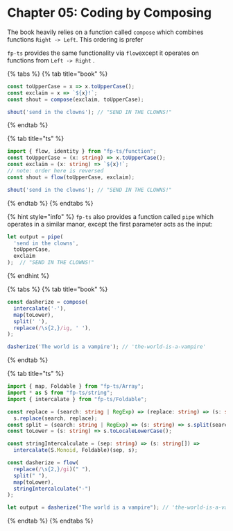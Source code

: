 # Chapter 05: Coding by Composing

The book heavily relies on a function called `compose` which combines functions `Right -> Left`.  This ordering is prefer  
  
`fp-ts` provides the same functionality via `flow`except it operates on functions from `Left -> Right` . 

{% tabs %}
{% tab title="book" %}
```javascript
const toUpperCase = x => x.toUpperCase();
const exclaim = x => `${x}!`;
const shout = compose(exclaim, toUpperCase);

shout('send in the clowns'); // "SEND IN THE CLOWNS!"
```
{% endtab %}

{% tab title="ts" %}
```typescript
import { flow, identity } from "fp-ts/function";
const toUpperCase = (x: string) => x.toUpperCase();
const exclaim = (x: string) => `${x}!`;
// note: order here is reversed
const shout = flow(toUpperCase, exclaim); 

shout('send in the clowns'); // "SEND IN THE CLOWNS!"
```
{% endtab %}
{% endtabs %}

{% hint style="info" %}
`fp-ts` also provides a function called `pipe` which operates in a similar manor, except the first parameter acts as the input:

```typescript
let output = pipe(
  'send in the clowns', 
  toUpperCase, 
  exclaim
);  // "SEND IN THE CLOWNS!" 
```
{% endhint %}

{% tabs %}
{% tab title="book" %}
```javascript
const dasherize = compose(
  intercalate('-'),
  map(toLower),
  split(' '),
  replace(/\s{2,}/ig, ' '),
);

dasherize('The world is a vampire'); // 'the-world-is-a-vampire'
```
{% endtab %}

{% tab title="ts" %}
```typescript
import { map, Foldable } from "fp-ts/Array";
import * as S from "fp-ts/string";
import { intercalate } from "fp-ts/Foldable";

const replace = (search: string | RegExp) => (replace: string) => (s: string) =>
  s.replace(search, replace);
const split = (search: string | RegExp) => (s: string) => s.split(search);
const toLower = (s: string) => s.toLocaleLowerCase();

const stringIntercalculate = (sep: string) => (s: string[]) =>
  intercalate(S.Monoid, Foldable)(sep, s);

const dasherize = flow(
  replace(/\s{2,}/gi)(" "),
  split(" "),
  map(toLower),
  stringIntercalculate("-")
);

let output = dasherize("The world is a vampire"); // 'the-world-is-a-vampire'
```
{% endtab %}
{% endtabs %}



